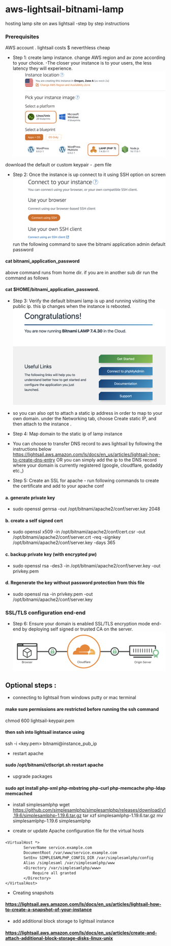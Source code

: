 # aws-lightsail-bitnami-lamp
hosting lamp site on aws lightsail -step by step instructions
### Prerequisites
AWS account . lightsail costs $ neverthless cheap

- Step 1: create lamp instance. change AWS region and av zone according to your choice. -The closer your instance is to your users, the less latency they will experience.
![AWS Lightsail](/images/img1.png?raw=true "AWS Lightsail")

download the default or custom keypair - .pem file

- Step 2: Once the instance is up connect to it using SSH option on screen 
![SSH ](/images/img2.png?raw=true "SSH")
run the following command to save the bitnami application admin default password
#### cat bitnami_application_password
above command runs from home dir. if you are in another sub dir run the command as follows 
#### cat $HOME/bitnami_application_password.


- Step 3: Verify the default bitnami lamp is up and running visiting the public ip. this ip changes when the instance is rebooted. 
![lamp ](/images/img3.png?raw=true "lamp")
- so you can also opt to attach a static ip address in order to map to your own domain. under the Networking tab, choose Create static IP, and then attach to the instance .

- Step 4: Map domain to the static ip of lamp instance 
- You can choose to transfer DNS record to aws lightsail by following the instructions below
https://lightsail.aws.amazon.com/ls/docs/en_us/articles/lightsail-how-to-create-dns-entry
OR you can simply add the ip to the DNS record where your domain is currently registered (google, cloudflare, godaddy etc.,)
- Step 5: Create an SSL for apache - run following commands to create the certificate and add to your apache conf
#### a. generate private key
- sudo openssl genrsa -out /opt/bitnami/apache2/conf/server.key 2048
####  b. create a self signed cert
- sudo openssl x509 -in /opt/bitnami/apache2/conf/cert.csr -out /opt/bitnami/apache2/conf/server.crt -req -signkey /opt/bitnami/apache2/conf/server.key -days 365
#### c. backup private key (with encrypted pw)
- sudo openssl rsa -des3 -in /opt/bitnami/apache2/conf/server.key -out privkey.pem
#### d. Regenerate the key without password protection from this file 
- sudo openssl rsa -in privkey.pem -out /opt/bitnami/apache2/conf/server.key

### SSL/TLS configuration end-end

- Step 6: Ensure your domain is enabled SSL/TLS encryption mode end-end by deploying self signed or trusted CA on the server.
![ssl ](/images/img4.png?raw=true "ssl")



## Optional steps :
- connecting to lightsail from windows putty or mac terminal
#### make sure permissions are restricted before running the ssh command
chmod 600 lightsail-keypair.pem
####  then ssh into lightsail instance using
ssh -i <key.pem> bitnami@instance_pub_ip

- restart apache 
#### sudo /opt/bitnami/ctlscript.sh restart apache
- upgrade packages
#### sudo apt install php-xml php-mbstring php-curl php-memcache php-ldap memcached

- install simplesamlphp
wget https://github.com/simplesamlphp/simplesamlphp/releases/download/v1.19.6/simplesamlphp-1.19.6.tar.gz
tar xzf simplesamlphp-1.19.6.tar.gz
mv simplesamlphp-1.19.6 simplesamlphp

- create or update Apache configuration file for the virtual hosts
####
    <VirtualHost *>
            ServerName service.example.com
            DocumentRoot /var/www/service.example.com
            SetEnv SIMPLESAMLPHP_CONFIG_DIR /var/simplesamlphp/config
            Alias /simplesaml /var/simplesamlphp/www
            <Directory /var/simplesamlphp/www>
                Require all granted
            </Directory>
    </VirtualHost>

- Creating snapshots
#### https://lightsail.aws.amazon.com/ls/docs/en_us/articles/lightsail-how-to-create-a-snapshot-of-your-instance

- add additional block storage to lightsail instance
#### https://lightsail.aws.amazon.com/ls/docs/en_us/articles/create-and-attach-additional-block-storage-disks-linux-unix
